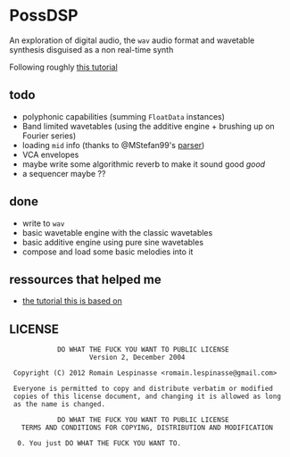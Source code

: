# PossDSP

An exploration of digital audio, the `wav` audio format and wavetable synthesis disguised as a non real-time synth

Following roughly [this tutorial](https://blog.demofox.org/diy-synthesizer/)

## todo

- polyphonic capabilities (summing `FloatData` instances)
- Band limited wavetables (using the additive engine + brushing up on Fourier series)
- loading `mid` info (thanks to @MStefan99's [parser](https://github.com/MStefan99/Midi-Parser/tree/master))
- VCA envelopes
- maybe write some algorithmic reverb to make it sound good _good_
- a sequencer maybe ??

## done

- write to `wav`
- basic wavetable engine with the classic wavetables
- basic additive engine using pure sine wavetables
- compose and load some basic melodies into it

## ressources that helped me

- [the tutorial this is based on](https://blog.demofox.org/diy-synthesizer/)

## LICENSE

```
            DO WHAT THE FUCK YOU WANT TO PUBLIC LICENSE
                    Version 2, December 2004

 Copyright (C) 2012 Romain Lespinasse <romain.lespinasse@gmail.com>

 Everyone is permitted to copy and distribute verbatim or modified
 copies of this license document, and changing it is allowed as long
 as the name is changed.

            DO WHAT THE FUCK YOU WANT TO PUBLIC LICENSE
   TERMS AND CONDITIONS FOR COPYING, DISTRIBUTION AND MODIFICATION

  0. You just DO WHAT THE FUCK YOU WANT TO.
```
